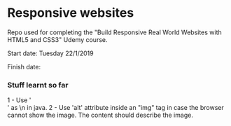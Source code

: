 # Responsive websites
Repo used for completing the "Build Responsive Real World Websites with HTML5 and CSS3" Udemy course.

Start date: Tuesday 22/1/2019

Finish date:

### Stuff learnt so far

1 - Use '<br>' as \n in java.
2 - Use 'alt' attribute inside an "img" tag in case the browser cannot show the image. The content should describe the image.

